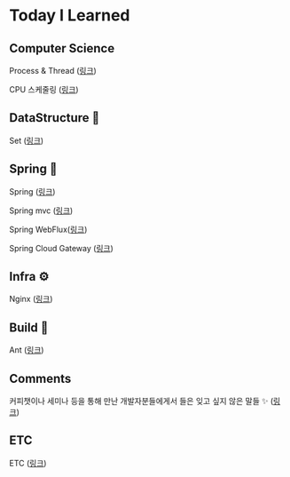 # Today I Learned

## Computer Science
Process & Thread ([링크](process_thread.md))

CPU 스케줄링 ([링크](cpu_scheduling.md))

## DataStructure 🧬
Set ([링크](datastructure.md))

## Spring 🌿
Spring ([링크](spring.md))

Spring mvc ([링크](spring_mvc.md))

Spring WebFlux([링크](spring_webflux.md))

Spring Cloud Gateway ([링크](https://github.com/ehoi-loveyourself/spring-cloud-gateway))

## Infra ⚙️
Nginx ([링크](nginx.md))

## Build 🧱
Ant ([링크](build_ant.md))

## Comments
커피챗이나 세미나 등을 통해 만난 개발자분들에게서 들은 잊고 싶지 않은 말들 ✨ ([링크](chats.md))

## ETC
ETC ([링크](etc.md))
